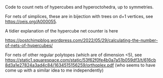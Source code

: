 Code to count nets of hypercubes and hyperoctohedra, up to symmetries.

For nets of simplices, these are in bijection with trees on d+1 vertices, see https://oeis.org/A000055.

A tidier explanation of the hypercube net counter is here

https://postchimpblog.wordpress.com/2022/05/29/calculating-the-number-of-nets-of-hypercubes/

For nets of other regular polytopes (which are of dimension <5), see https://static1.squarespace.com/static/53f62f0fe4b0a7a51b059df3/t/616cb8d3a1e27824a3ad4c84/1634515156259/orthoplex.pdf (who seems to have come up with a similar idea to me independently)

